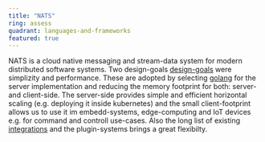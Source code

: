 ```yaml
---
title: "NATS"
ring: assess
quadrant: languages-and-frameworks
featured: true
---
```


NATS is a cloud native messaging and stream-data system for modern distributed software systems.
Two design-goals [design-goals](https://github.com/nats-io/nats-general/blob/master/architecture/DESIGN.md) were simplizity and performance. These are adopted by selecting [golang](https://golang.org/) for the server implementation and reducing the memory footprint for both: server- and client-side.
The server-side provides simple and efficient horizontal scaling (e.g. deploying it inside kubernetes) and the small client-footprint allows us to use it im embedd-systems, edge-computing and IoT devices e.g. for command and controll use-cases. Also the long list of existing [integrations](https://docs.nats.io/compare-nats#integrations) and the plugin-systems brings a great flexibilty.